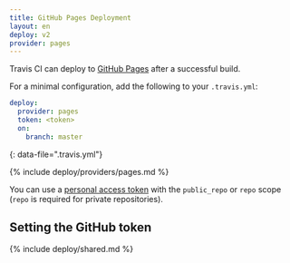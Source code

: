 ```yaml
---
title: GitHub Pages Deployment
layout: en
deploy: v2
provider: pages
---
```


Travis CI can deploy to [GitHub Pages](https://pages.github.com/) after a successful build.

For a minimal configuration, add the following to your `.travis.yml`:

```yaml
deploy:
  provider: pages
  token: <token>
  on:
    branch: master
```
{: data-file=".travis.yml"}

{% include deploy/providers/pages.md %}

You can use a [personal access token](https://help.github.com/articles/creating-an-access-token-for-command-line-use/)
with the `public_repo` or `repo` scope (`repo` is required for private
repositories).

## Setting the GitHub token

{% include deploy/shared.md %}
